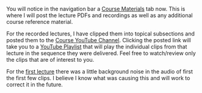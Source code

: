 <!--
.. title: Course Materials Page
.. slug: course-materials-page
.. date: 2014-08-29 11:41:49 UTC-05:00
.. tags: 
.. link: 
.. description: 
.. type: text
-->

You will notice in the navigation bar a [Course Materials](/course-mat/) tab now.  This is where I will post the lecture PDFs and recordings as well as any additional course reference material.

For the recorded lectures, I have clipped them into topical subsections and posted them to the [Course YouTube Channel](https://www.youtube.com/channel/UCSL2qLznO3_oa-6MMxFmlpg).  Clicking the posted link will take you to a [YouTube Playlist](https://www.youtube.com/channel/UCSL2qLznO3_oa-6MMxFmlpg/playlists) that will play the individual clips from that lecture in the sequence they were delivered.  Feel free to watch/review only the clips that are of interest to you.

For the [first lecture](https://www.youtube.com/watch?v=ZaFDhoncLBU&list=PLyQr4689RR7BNP9HEMbiJeB2vA2ZrD4Pp) there was a little background noise in the audio of first the first few clips. I believe I know what was causing this and will work to correct it in the future.

